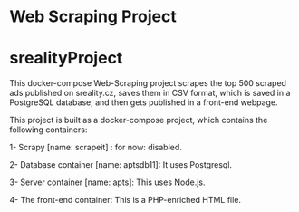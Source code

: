 # Web Scraping Project

# srealityProject
This  docker-compose Web-Scraping project scrapes the top 500 scraped ads published on sreality.cz, saves them in CSV format, which is saved in a PostgreSQL database, and then gets published in a front-end webpage.

This project is built as a docker-compose project, which contains the following containers:

1- Scrapy [name: scrapeit] : for now: disabled.

2- Database container [name: aptsdb11]: It uses Postgresql.

3- Server container [name: apts]: This uses Node.js.

4- The front-end container: This is a PHP-enriched HTML file.

